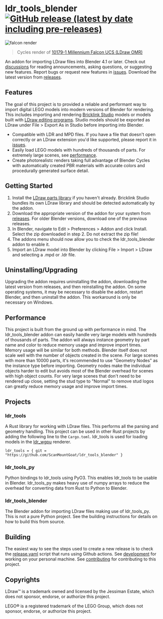 # ldr_tools_blender [![GitHub release (latest by date including pre-releases)](https://img.shields.io/github/v/release/ScanMountGoat/ldr_tools_blender?include_prereleases)](https://github.com/ScanMountGoat/ldr_tools_blender/releases/latest)

![falcon render](https://github.com/ScanMountGoat/ldr_tools_blender/assets/23301691/6cfd557b-243d-491e-bd05-a7ae93db7eca)

> Cycles render of [10179-1 Millennium Falcon UCS (LDraw OMR)](https://omr.ldraw.org/files/347)

An addon for importing LDraw files into Blender 4.1 or later. Check out [discussions](https://github.com/ScanMountGoat/ldr_tools_blender/discussions) for reading announcements, asking questions, or suggesting new features. Report bugs or request new features in [issues](https://github.com/ScanMountGoat/ldr_tools_blender/issues). Download the latest version from [releases](https://github.com/ScanMountGoat/ldr_tools_blender/releases).

## Features
The goal of this project is to provided a reliable and performant way to import digital LEGO models into modern versions of Blender for rendering. This includes importing and rendering [Bricklink Studio](https://www.bricklink.com/v3/studio/download.page) models or models built with [LDraw editing programs](https://www.ldraw.org/downloads-2/third-party-software.html). Studio models should be exported as LDraw under File > Export As in Studio before importing into Blender.

* Compatible with LDR and MPD files. If you have a file that doesn't open correctly or an LDraw extension you'd like supported, please report it in [issues](https://github.com/ScanMountGoat/ldr_tools_blender/issues).
*  Easily load LEGO models with hundreds of thousands of parts. For extremely large scenes, see [performance](#performance).
* Create photorealistc renders taking full advantage of Blender Cycles with automatically created PBR materials with accurate colors and procedurally generated surface detail. 

## Getting Started
1. Install the [LDraw parts library](https://www.ldraw.org/help/getting-started.html) if you haven't already. Bricklink Studio bundles its own LDraw library and should be detected automatically by the addon.
2. Download the appropriate version of the addon for your system from [releases](https://github.com/ScanMountGoat/ldr_tools_blender/releases). For older Blender versions, download one of the previous releases.
3. In Blender, navigate to Edit > Preferences > Addon and click Install. Select the zip downloaded in step 2. Do not extract the zip file!
4. The addons menu should now allow you to check the ldr_tools_blender addon to enable it.
5. Import an LDraw model into Blender by clicking File > Import > LDraw and selecting a .mpd or .ldr file.

## Uninstalling/Upgrading
Upgrading the addon requires uninstalling the addon, downloading the latest version from releases, and then reinstalling the addon. On some operating systems, it may be necessary to disable the addon, restart Blender, and then uninstall the addon. This workaround is only be necessary on Windows.

## Performance
This project is built from the ground up with performance in mind. The ldr_tools_blender addon can easily handle very large models with hundreds of thousands of parts. The addon will always instance geometry by part name and color to reduce memory usage and improve import times. Memory usage will be similar for both methods.
Blender itself does not scale well with the number of objects created in the scene. For large scenes with more than 10000 parts, it's recommended to use "Geometry Nodes" as the instance type before importing. Geometry nodes make the individual objects harder to edit but avoids most of the Blender overhead for scenes with high object counts. For very large scenes that don't need to be rendered up close, setting the stud type to "Normal" to remove stud logos can greatly reduce memory usage and improve import times.

## Projects
### ldr_tools
A Rust library for working with LDraw files. This performs all the parsing and geometry handling. This project can be used in 
other Rust projects by adding the following line to the `Cargo.toml`. ldr_tools is used for loading models in the [ldr_wgpu](https://github.com/ScanMountGoat/ldr_wgpu) renderer.  

`ldr_tools = { git = "https://github.com/ScanMountGoat/ldr_tools_blender" }` 

### ldr_tools_py
Python bindings to ldr_tools using PyO3. This enables ldr_tools to be usable in Blender. ldr_tools_py makes heavy use of numpy arrays 
to reduce the overhead for converting data from Rust to Python to Blender.

### ldr_tools_blender
The Blender addon for importing LDraw files making use of ldr_tools_py. This is not a pure Python project. See the building instructions for details on how to build this from source.

## Building
The easiest way to see the steps used to create a new release is to check the [release.yaml](https://github.com/ScanMountGoat/ldr_tools_blender/blob/main/.github/workflows/release.yml) script that runs using Github actions. See [development](https://github.com/ScanMountGoat/ldr_tools_blender/blob/main/DEVELOPMENT.md) for working on your personal machine.  See [contributing](https://github.com/ScanMountGoat/ldr_tools_blender/blob/main/CONTRIBUTING.md) for contributing to this project.
## Copyrights
LDraw™ is a trademark owned and licensed by the Jessiman Estate, which does not sponsor, endorse, or authorize this project.  

LEGO® is a registered trademark of the LEGO Group, which does not sponsor, endorse, or authorize this project.
